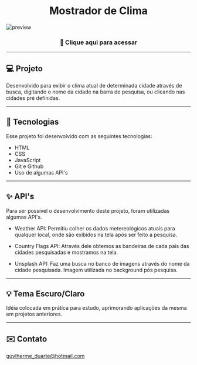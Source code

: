 <h1 align="center"> Mostrador de Clima </h1>

![preview](./.github/preview.png)

<h3 align="center"><a link="https://guylhermed.github.io/clima-cidades/">🔗 Clique aqui para acessar</a>

---

## 💻 Projeto

Desenvolvido para exibir o clima atual de determinada cidade através de busca, digitando o nome da cidade na barra de pesquisa, ou clicando nas cidades pré definidas.

---

## 🚀 Tecnologias

Esse projeto foi desenvolvido com as seguintes tecnologias:

- HTML
- CSS
- JavaScript
- Git e Github
- Uso de algumas API's

---

## ✨ API's

Para ser possível o desenvolvimento deste projeto, foram utilizadas algumas API's.

- Weather API: Permitiu colher os dados metereológicos atuais para qualquer local, onde são exibidos na tela após ser feito a pesquisa.

- Country Flags API: Através dele obtemos as bandeiras de cada país das cidades pesquisadas e mostramos na tela.

- Unsplash API: Faz uma busca no banco de imagens através do nome da cidade pesquisada. Imagem utilizada no background pós pesquisa.

---

## 💡 Tema Escuro/Claro

Idéia colocada em prática para estudo, aprimorando aplicações da mesma em projetos anteriores.

---

## ✉️ Contato

guylherme_duarte@hotmail.com

